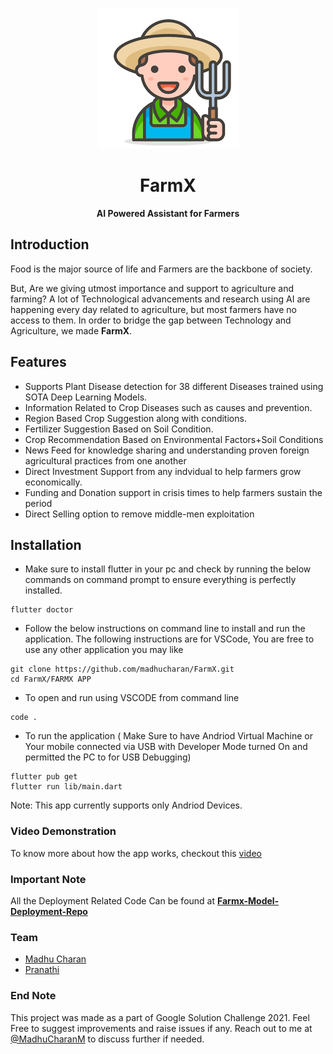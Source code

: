 <p align="center">
  <img src="./FARMX APP/assets/images/appicon.png" />
</p>
<h1 align="center">FarmX</h1>
<p align = "center"><strong>AI Powered Assistant for Farmers</strong></p>

## Introduction
Food is the major source of life and Farmers are the backbone of society.

But, Are we giving utmost importance and support to agriculture and farming? A lot of Technological advancements and research using AI are happening every day related to agriculture, but most farmers have no access to them. In order to bridge the gap between Technology and Agriculture, we made **FarmX**.



## Features
- Supports Plant Disease detection for 38 different Diseases trained using SOTA Deep Learning Models.
- Information Related to Crop Diseases such as causes and prevention.
- Region Based Crop Suggestion along with conditions.
- Fertilizer Suggestion Based on Soil Condition.
- Crop Recommendation Based on Environmental Factors+Soil Conditions
- News Feed for knowledge sharing and understanding proven foreign agricultural practices from one another
- Direct Investment Support from any indvidual to help farmers grow economically.
- Funding and Donation support in crisis times to help farmers sustain the period
- Direct Selling option to remove middle-men exploitation

## Installation 

- Make sure to install flutter in your pc and check by running the below commands on command prompt to ensure everything is perfectly installed.
```
flutter doctor
```
- Follow the below instructions on command line to install and run the application. The following instructions are for VSCode, You are free to use any other application you may like
```
git clone https://github.com/madhucharan/FarmX.git
cd FarmX/FARMX APP
```
- To open and run using VSCODE from command line
```
code .
```
- To run the application ( Make Sure to have Andriod Virtual Machine or Your mobile connected via USB with Developer Mode turned On and permitted the PC to for USB Debugging)
```
flutter pub get
flutter run lib/main.dart
```

Note: This app currently supports only Andriod Devices.

### Video Demonstration

To know more about how the app works, checkout this [video](https://www.youtube.com/watch?v=XC-PgjO8dvA)

### Important Note

All the Deployment Related Code Can be found at [**Farmx-Model-Deployment-Repo**](https://github.com/madhucharan/FarmX_Model_Deployment) 

### Team

- [Madhu Charan](https://github.com/madhucharan)
- [Pranathi](https://github.com/pranathi1106)

### End Note
This project was made as a part of Google Solution Challenge 2021. Feel Free to suggest improvements and raise issues if any. Reach out to me at [@MadhuCharanM](https://twitter.com/MadhuCharanM) to discuss further if needed.

